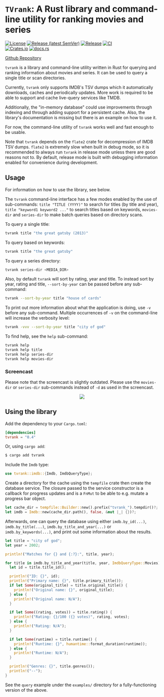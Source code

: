 # `TVrank`: A Rust library and command-line utility for ranking movies and series

[![License](https://img.shields.io/github/license/fredmorcos/tvrank?style=for-the-badge)](https://github.com/fredmorcos/tvrank/blob/main/LICENSE)
[![Release (latest SemVer)](https://img.shields.io/github/v/release/fredmorcos/tvrank?sort=semver&style=for-the-badge)](https://github.com/fredmorcos/tvrank/releases)
[![Release](https://img.shields.io/github/workflow/status/fredmorcos/tvrank/Release?label=Release&style=for-the-badge)](https://github.com/fredmorcos/tvrank/releases)
[![CI](https://img.shields.io/github/workflow/status/fredmorcos/tvrank/CI?label=Master&style=for-the-badge)](https://github.com/fredmorcos/tvrank/actions)
</br>
[![Crates.io](https://img.shields.io/crates/v/tvrank?style=for-the-badge)](https://crates.io/crates/tvrank)
[![docs.rs](https://img.shields.io/docsrs/tvrank?style=for-the-badge)](https://docs.rs/tvrank/0.4.1/tvrank/)

[Github Repository](https://github.com/fredmorcos/tvrank)

`tvrank` is a library and command-line utility written in Rust for querying and ranking
information about movies and series. It can be used to query a single title or scan
directories.

Currently, `tvrank` only supports IMDB's TSV dumps which it automatically downloads,
caches and periodically updates. More work is required to be able to support and cache
live-query services like TMDB.

Additionally, the "in-memory database" could use improvements through indexing and through
adding support for a persistent cache. Also, the library's documentation is missing but
there is an example on how to use it.

For now, the command-line utility of `tvrank` works well and fast enough to be usable.

Note that `tvrank` depends on the `flate2` crate for decompression of IMDB TSV
dumps. `flate2` is extremely slow when built in debug mode, so it is recommended to always
run `tvrank` in release mode unless there are good reasons not to. By default, release
mode is built with debugging information enabled for convenience during development.

## Usage

For information on how to use the library, see below.

The `tvrank` command-line interface has a few modes enabled by the use of sub-commands:
`title "TITLE (YYYY)"` to search for titles (by title and year), `title "keyword1 keyword2
..."` to search titles based on keywords, `movies-dir` and `series-dir` to make batch
queries based on directory scans.

To query a single title:

```sh
tvrank title "the great gatsby (2013)"
```

To query based on keywords:

```sh
tvrank title "the great gatsby"
```

To query a series directory:

```sh
tvrank series-dir <MEDIA_DIR>
```

Also, by default `tvrank` will sort by rating, year and title. To instead sort by year,
rating and title, `--sort-by-year` can be passed before any sub-command:

```sh
tvrank --sort-by-year title "house of cards"
```

To print out more information about what the application is doing, use `-v` before any
sub-command. Multiple occurrences of `-v` on the command-line will increase the verbosity
level:

```sh
tvrank -vvv --sort-by-year title "city of god"
```

To find help, see the `help` sub-command:

```sh
tvrank help
tvrank help title
tvrank help series-dir
tvrank help movies-dir
```

### Screencast

Please note that the screencast is slightly outdated. Please use the `movies-dir` or
`series-dir` sub-commands instead of `-d` as used in the screencast.

<p align="center">
    <img src="screencasts/screencast_2021-11-22.gif">
</p>

## Using the library

Add the dependency to your `Cargo.toml`:

```toml
[dependencies]
tvrank = "0.4"
```

Or, using `cargo add`:

```sh
$ cargo add tvrank
```

Include the `Imdb` type:

```rust
use tvrank::imdb::{Imdb, ImdbQueryType};
```

Create a directory for the cache using the `tempfile` crate then create the database
service. The closure passed to the service constructor is a callback for progress updates
and is a `FnMut` to be able to e.g. mutate a progress bar object.

```rust
let cache_dir = tempfile::Builder::new().prefix("tvrank_").tempdir()?;
let imdb = Imdb::new(cache_dir.path(), false, &mut |_| {})?;
```

Afterwards, one can query the database using either `imdb.by_id(...)`,
`imdb.by_title(...)`, `imdb.by_title_and_year(...)` or `imdb.by_keywords(...)`, and print
out some information about the results.

```rust
let title = "city of god";
let year = 2002;

println!("Matches for {} and {:?}:", title, year);

for title in imdb.by_title_and_year(title, year, ImdbQueryType::Movies)? {
  let id = title.title_id();

  println!("ID: {}", id);
  println!("Primary name: {}", title.primary_title());
  if let Some(original_title) = title.original_title() {
    println!("Original name: {}", original_title);
  } else {
    println!("Original name: N/A");
  }

  if let Some((rating, votes)) = title.rating() {
    println!("Rating: {}/100 ({} votes)", rating, votes);
  } else {
    println!("Rating: N/A");
  }

  if let Some(runtime) = title.runtime() {
    println!("Runtime: {}", humantime::format_duration(runtime));
  } else {
    println!("Runtime: N/A");
  }

  println!("Genres: {}", title.genres());
  println!("--");
}
```

See the `query` example under the `examples/` directory for a fully-functioning version of
the above.
